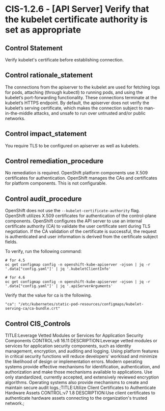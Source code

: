# CIS-1.2.6 - \[API Server\] Verify that the kubelet certificate authority is set as appropriate

## Control Statement

Verify kubelet's certificate before establishing connection.

## Control rationale_statement

The connections from the apiserver to the kubelet are used for fetching logs for pods, attaching (through kubectl) to running pods, and using the kubelet’s port-forwarding functionality. These connections terminate at the kubelet’s HTTPS endpoint. By default, the apiserver does not verify the kubelet’s serving certificate, which makes the connection subject to man-in-the-middle attacks, and unsafe to run over untrusted and/or public networks.

## Control impact_statement

You require TLS to be configured on apiserver as well as kubelets.

## Control remediation_procedure

No remediation is required. OpenShift platform components use X.509 certificates for authentication. OpenShift manages the CAs and certificates for platform components. This is not configurable.

## Control audit_procedure

OpenShift does not use the `--kubelet-certificate-authority` flag. OpenShift utilizes X.509 certificates for authentication of the control-plane components. OpenShift configures the API server to use an internal certificate authority (CA) to validate the user certificate sent during TLS negotiation. If the CA validation of the certificate is successful, the request is authenticated and user information is derived from the certificate subject fields. 

To verify, run the following command:

```
# for 4.5
oc get configmap config -n openshift-kube-apiserver -ojson | jq -r '.data["config.yaml"]' | jq '.kubeletClientInfo' 

# for 4.6
oc get configmap config -n openshift-kube-apiserver -ojson | jq -r '.data["config.yaml"]' | jq '.apiServerArguments'
```

Verify that the value for ca is the following.

`"ca": "/etc/kubernetes/static-pod-resources/configmaps/kubelet-serving-ca/ca-bundle.crt"`

## Control CIS_Controls

TITLE:Leverage Vetted Modules or Services for Application Security Components CONTROL:v8 16.11 DESCRIPTION:Leverage vetted modules or services for application security components, such as identity management, encryption, and auditing and logging. Using platform features in critical security functions will reduce developers’ workload and minimize the likelihood of design or implementation errors. Modern operating systems provide effective mechanisms for identification, authentication, and authorization and make those mechanisms available to applications. Use only standardized, currently accepted, and extensively reviewed encryption algorithms. Operating systems also provide mechanisms to create and maintain secure audit logs.;TITLE:Utilize Client Certificates to Authenticate Hardware Assets CONTROL:v7 1.8 DESCRIPTION:Use client certificates to authenticate hardware assets connecting to the organization's trusted network.;
